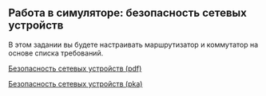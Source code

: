 <!-- verified: agorbachev 03.05.2022 -->

<!-- 16.5.1 -->
## Работа в симуляторе: безопасность сетевых устройств

В этом задании вы будете настраивать маршрутизатор и коммутатор на основе списка требований.

[Безопасность сетевых устройств (pdf)](./assets/16.5.1-packet-tracer---secure-network-devices_ru-RU.pdf)

[Безопасность сетевых устройств (pka)](./assets/16.5.1-packet-tracer---secure-network-devices_ru-RU.pka)

<!-- 16.5.2 -->
<!-- ## Лабораторная работа: обеспечение безопасности сетевых устройств

В этой лабораторной работе вы выполните следующие задачи:

* Часть 1: Настройка основных параметров устройств
* Часть 2: Настройка базовых мер безопасности на маршрутизаторе
* Часть 3: Настройка базовых мер безопасности на коммутаторе

[Обеспечение безопасности сетевых устройств (лабораторная работа для физического оборудования)](./assets/16.5.2-lab---secure-network-devices_ru-RU.pdf) -->
